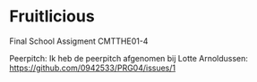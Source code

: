 # Fruitlicious
Final School Assigment CMTTHE01-4

Peerpitch: Ik heb de peerpitch afgenomen bij Lotte Arnoldussen: https://github.com/0942533/PRG04/issues/1
